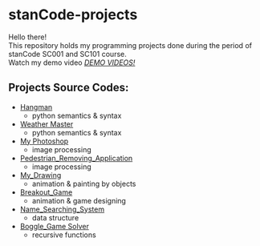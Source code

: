# stanCode-projects
Hello there!\
This repository holds my programming projects done during the period of stanCode SC001 and SC101 course.\
Watch my demo video *[DEMO VIDEOS!](https://drive.google.com/drive/folders/1Gi3bn9qPW_gR0ISyGzVPLd5Bztdvd7rF?fbclid=IwAR36BW3v_bHn-Idsh-0_ROSWLwrXOzoervZId25OOzH2LX4b6FCGDfULdDg)*

## Projects Source Codes:
* [Hangman](https://github.com/josephtl/stanCode-projects/tree/main/hangman_game)
  * python semantics & syntax
* [Weather Master](https://github.com/josephtl/stanCode-projects/tree/main/weather_master)
  * python semantics & syntax
* [My Photoshop](https://github.com/josephtl/stanCode-projects/tree/main/my_photoshop)
  * image processing
* [Pedestrian_Removing_Application](https://github.com/josephtl/stanCode-projects/tree/main/pedestrian_removing_application)
  * image processing
* [My_Drawing](https://github.com/josephtl/stanCode-projects/tree/main/my_drawing)
  * animation & painting by objects
* [Breakout_Game](https://github.com/josephtl/stanCode-projects/tree/main/breakout_game)
  * animation & game designing
* [Name_Searching_System](https://github.com/josephtl/stanCode-projects/tree/main/name_searching_system)
  * data structure
* [Boggle_Game Solver](https://github.com/josephtl/stanCode-projects/tree/main/boggle_game_solver)
  * recursive functions
